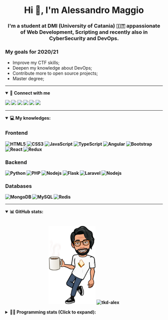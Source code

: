 <h1 align="center">Hi 👋, I'm Alessandro Maggio</h1>
<h3 align="center">I'm a student at DMI (University of Catania) 🇮🇹 appassionate of Web Development, Scripting and recently also in CyberSecurity and DevOps.</h3>

### My goals for 2020/21
- Improve my CTF skills;
- Deepen my knowledge about DevOps;
- Contribute more to open source projects;
- Master degree;

____

<details open>
<summary>🤝 <b>Connect with me<b></summary>

<p align = "center">

[<img src="https://img.shields.io/badge/twitter-1DA1F2.svg?&style=for-the-badge&logo=twitter&logoColor=white" />](https://twitter.com/TkdAxel)
[<img src ="https://img.shields.io/badge/portfolio-web-%23.svg?&style=for-the-badge&logo=&logoColor=white%22">](https://alessandromaggio.it/)
[<img src ="https://img.shields.io/badge/Telegram-1ca0f1.svg?&style=for-the-badge&logo=Telegram&logoColor=white%22&link=https://t.me/TkdAlex">](https://t.me/TkdAlex/)
[<img src="https://img.shields.io/badge/gmail-c14438.svg?&style=for-the-badge&logo=Gmail&logoColor=white&link=mailto:alex.tkd.alex@gmail.com"/>](mailto:alex.tkd.alex@gmail.com)
[<img src="https://img.shields.io/badge/linkedin-0077B5.svg?&style=for-the-badge&logo=linkedin&logoColor=white" />](https://www.linkedin.com/in/aalessandromaggio/)
[<img src = "https://img.shields.io/badge/instagram-E4405F.svg?&style=for-the-badge&logo=instagram&logoColor=white">](https://www.instagram.com/tkd_alex/)
<!--- [![Visits Badge](https://badges.pufler.dev/visits/tkd-alex/tkd-alex?style=for-the-badge&color=blue)](https://github.com/tkd-alex/tkd-alex) -->

</p>

</details>

---

<details open>
<summary>💻 <b>My knowledges</b>: </summary>

### Frontend
![HTML5](https://img.shields.io/badge/-HTML5-E34F26.svg?style=for-the-badge&logo=html5&logoColor=ffffff)
![CSS3](https://img.shields.io/badge/-CSS3-1572B6.svg?style=for-the-badge&logo=css3)
![JavaScript](https://img.shields.io/badge/-JavaScript-282C34?style=for-the-badge&logo=javascript)
![TypeScript](https://img.shields.io/badge/-TypeScript-007ACC?style=for-the-badge&logo=typescript)
![Angular](https://img.shields.io/badge/-Angular-DD0031?style=for-the-badge&logo=angular)
![Bootstrap](https://img.shields.io/badge/-Bootstrap-563D7C.svg?style=for-the-badge&logo=bootstrap)
![React](https://img.shields.io/badge/-React-282C34.svg?style=for-the-badge&logo=react&logoColor=ffffff)
![Redux](https://img.shields.io/badge/-Redux-764ABC.svg?style=for-the-badge&logo=redux)

### Backend
![Python](https://img.shields.io/badge/-Python-3776AB.svg?style=for-the-badge&logo=Python&logoColor=ffffff)
![PHP](https://img.shields.io/badge/-PHP-777BB4.svg?style=for-the-badge&logo=PHP&logoColor=ffffff)
![Nodejs](https://img.shields.io/badge/-Bash-4EAA25.svg?style=for-the-badge&logo=gnu-bash&logoColor=ffffff)
![Flask](https://img.shields.io/badge/-Flask-282C34.svg?style=for-the-badge&logo=flask)
![Laravel](https://img.shields.io/badge/-Laravel-FF2D20.svg?style=for-the-badge&logo=laravel&logoColor=ffffff)
![Nodejs](https://img.shields.io/badge/-Nodejs-339933.svg?style=for-the-badge&logo=Node.js&logoColor=ffffff)

### Databases
![MongoDB](https://img.shields.io/badge/-MongoDB-47A248?style=for-the-badge&logo=mongodb&logoColor=ffffff)
![MySQL](https://img.shields.io/badge/-MySQL-4479A1?style=for-the-badge&logo=mysql&logoColor=ffffff)
![Redis](https://img.shields.io/badge/-Redis-DC382D?style=for-the-badge&logo=Redis&logoColor=ffffff)

</details>

---

<details open>
 <summary>📊 <b>GitHub stats</b>: </summary>

<br>

<p align = "center">
    <img src="https://raw.githubusercontent.com/Tkd-Alex/tkd-alex/master/images/321517cd-ff68-41a7-b0d1-e765680568a7-8b6448d9-c944-4146-b633-adbdd25cb471-v1.png" height="250" />
    <img src="https://github-readme-stats.vercel.app/api?username=tkd-alex&show_icons=true&count_private=true&hide_border=true&line_height=25" alt="tkd-alex">
</p>

</design>

<details>
 <summary>👨‍💻 <b>Programming stats (Click to expand)</b>: </summary>
 
<!--START_SECTION:waka-->
**I'm an Early 🐤** 

```text
🌞 Morning    398 commits    █████░░░░░░░░░░░░░░░░░░░░   21.69% 
🌆 Daytime    740 commits    ██████████░░░░░░░░░░░░░░░   40.33% 
🌃 Evening    652 commits    █████████░░░░░░░░░░░░░░░░   35.53% 
🌙 Night      45 commits     ░░░░░░░░░░░░░░░░░░░░░░░░░   2.45%

```
📅 **I'm Most Productive on Wednesday** 

```text
Monday       314 commits    ████░░░░░░░░░░░░░░░░░░░░░   17.11% 
Tuesday      299 commits    ████░░░░░░░░░░░░░░░░░░░░░   16.29% 
Wednesday    337 commits    ████░░░░░░░░░░░░░░░░░░░░░   18.37% 
Thursday     314 commits    ████░░░░░░░░░░░░░░░░░░░░░   17.11% 
Friday       222 commits    ███░░░░░░░░░░░░░░░░░░░░░░   12.1% 
Saturday     176 commits    ██░░░░░░░░░░░░░░░░░░░░░░░   9.59% 
Sunday       173 commits    ██░░░░░░░░░░░░░░░░░░░░░░░   9.43%

```


📊 **This Week I Spent My Time On** 

```text
⌚︎ Time Zone: Europe/Rome

💬 Programming Languages: 
JavaScript               6 hrs 2 mins        ██████████░░░░░░░░░░░░░░░   41.57% 
Python                   4 hrs 33 mins       ███████░░░░░░░░░░░░░░░░░░   31.35% 
HTML                     2 hrs 8 mins        ███░░░░░░░░░░░░░░░░░░░░░░   14.71% 
Text                     1 hr 1 min          █░░░░░░░░░░░░░░░░░░░░░░░░   7.04% 
Git Config               15 mins             ░░░░░░░░░░░░░░░░░░░░░░░░░   1.75%

🔥 Editors: 
VS Code                  9 hrs 9 mins        ███████████████░░░░░░░░░░   63.04% 
Sublime Text             5 hrs 22 mins       █████████░░░░░░░░░░░░░░░░   36.96%

🐱‍💻 Projects: 
WhatsApp-Web-Backup-Servi7 hrs 23 mins       ████████████░░░░░░░░░░░░░   50.88% 
Unknown Project          4 hrs 31 mins       ███████░░░░░░░░░░░░░░░░░░   31.12% 
awsuite                  52 mins             █░░░░░░░░░░░░░░░░░░░░░░░░   6.06% 
IG-Verification-SCG      22 mins             ░░░░░░░░░░░░░░░░░░░░░░░░░   2.57% 
IG-DM-Spammer            20 mins             ░░░░░░░░░░░░░░░░░░░░░░░░░   2.31%

💻 Operating System: 
Linux                    14 hrs 31 mins      █████████████████████████   100.0%

```

**I Mostly Code in Python** 

```text
Python                   27 repos            ██████████░░░░░░░░░░░░░░░   39.71% 
JavaScript               11 repos            ████░░░░░░░░░░░░░░░░░░░░░   16.18% 
PHP                      5 repos             █░░░░░░░░░░░░░░░░░░░░░░░░   7.35% 
CSS                      5 repos             █░░░░░░░░░░░░░░░░░░░░░░░░   7.35% 
HTML                     5 repos             █░░░░░░░░░░░░░░░░░░░░░░░░   7.35%

```



<!--END_SECTION:waka-->

</details>
